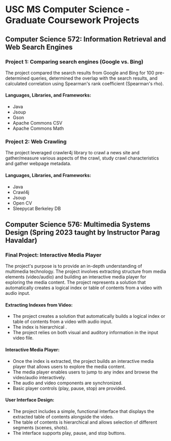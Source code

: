 # USC MS Computer Science - Graduate Coursework Projects

## Computer Science 572: Information Retrieval and Web Search Engines

### Project 1: Comparing search engines (Google vs. Bing)

The project compared the search results from Google and Bing for 100 pre-determined queries, determined the overlap with the search results, and calculated correlation using Spearman's rank coefficient (Spearman's rho).

#### Languages, Libraries, and Frameworks:

- Java
- Jsoup
- Gson
- Apache Commons CSV
- Apache Commons Math


### Project 2: Web Crawling 

The project leveraged crawler4j library to crawl a news site and gather/measure various aspects of the crawl, study crawl characteristics and gather webpage metadata. 

#### Languages, Libraries, and Frameworks:

- Java
- Crawl4j
- Jsoup
- Open CV
- Sleepycat Berkeley DB





## Computer Science 576: Multimedia Systems Design (Spring 2023 taught by Instructor Parag Havaldar)

### Final Project: Interactive Media Player  

The project's purpose is to provide an in-depth understanding of multimedia technology. The project involves extracting structure from media elements (video/audio) and building an interactive media player for exploring the media content. The project represents a solution that automatically creates a logical index or table of contents from a video with audio input.

#### Extracting Indexes from Video:

- The project creates a solution that automatically builds a logical index or table of contents from a video with audio input.
- The index is hierarchical .
- The project relies on both visual and auditory information in the input video file.

#### Interactive Media Player:

- Once the index is extracted, the project builds an interactive media player that allows users to explore the media content.
- The media player enables users to jump to any index and browse the video/audio interactively.
- The audio and video components are synchronized.
- Basic player controls (play, pause, stop) are provided.
  
#### User Interface Design:

- The project includes a simple, functional interface that displays the extracted table of contents alongside the video.
- The table of contents is hierarchical and allows selection of different segments (scenes, shots).
- The interface supports play, pause, and stop buttons.


